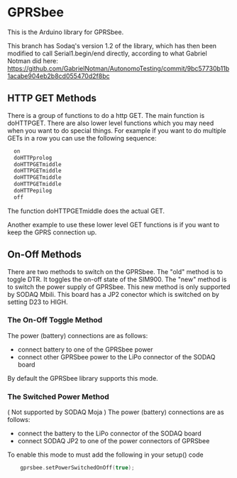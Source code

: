 # GPRSbee

This is the Arduino library for GPRSbee.

This branch has Sodaq's version 1.2 of the library, which has then been modified to call Serial1.begin/end directly, according to what Gabriel Notman did here:  https://github.com/GabrielNotman/AutonomoTesting/commit/9bc57730b11b1acabe904eb2b8cd055470d2f8bc

## HTTP GET Methods

There is a group of functions to do a http GET. The main function is
doHTTPGET.  There are also lower level functions which you may need
when you want to do special things.  For example if you want to do
multiple GETs in a row you can use the following sequence:
```c
  on
  doHTTPprolog
  doHTTPGETmiddle
  doHTTPGETmiddle
  doHTTPGETmiddle
  doHTTPGETmiddle
  doHTTPepilog
  off
```
The function doHTTPGETmiddle does the actual GET.


Another example to use these lower level GET functions is if you want
to keep the GPRS connection up.

## On-Off Methods

There are two methods to switch on the GPRSbee.  The "old" method
is to toggle DTR.  It toggles the on-off state of the SIM900.  The
"new" method is to switch the power supply of GPRSbee.  This new
method is only supported by SODAQ Mbili.  This board has a JP2
conector which is switched on by setting D23 to HIGH.

### The On-Off Toggle Method

The power (battery) connections are as follows:
* connect battery to one of the GPRSbee power
* connect other GPRSbee power to the LiPo connector of the SODAQ board

By default the GPRSbee library supports this mode.

### The Switched Power Method

( Not supported by SODAQ Moja )
The power (battery) connections are as follows:
* connect the battery to the LiPo connector of the SODAQ board
* connect SODAQ JP2 to one of the power connectors of GPRSbee

To enable this mode to must add the following in your setup() code
```c
    gprsbee.setPowerSwitchedOnOff(true);
```
